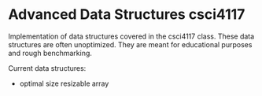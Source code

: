 # Advanced Data Structures csci4117

Implementation of data structures covered in the csci4117 class. These data structures are often unoptimized. 
They are meant for educational purposes and rough benchmarking.

Current data structures:
- optimal size resizable array
